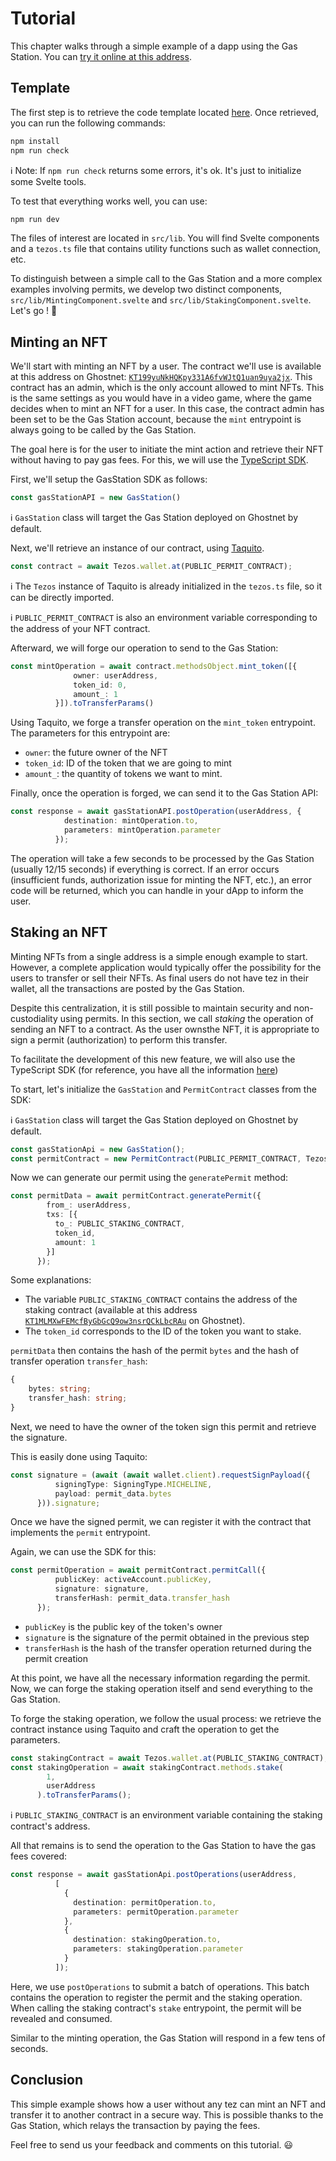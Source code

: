 # Tutorial

This chapter walks through a simple example of a dapp using the Gas Station. You can [try it online at this address](https://ghostnet.gas-station-nft-example.marigold.dev).

## Template

The first step is to retrieve the code template located [here](https://github.com/marigold-dev/gas-station-nft-example-template).
Once retrieved, you can run the following commands:
```bash
npm install
npm run check
```

ℹ️ Note: If `npm run check` returns some errors, it's ok. It's just to initialize some Svelte tools.


To test that everything works well, you can use:
```bash
npm run dev
```

The files of interest are located in `src/lib`. You will find Svelte components and a `tezos.ts` file that contains utility functions such as wallet connection, etc.

To distinguish between a simple call to the Gas Station and a more complex examples involving permits, we develop two distinct components, `src/lib/MintingComponent.svelte` and `src/lib/StakingComponent.svelte`.
Let's go ! 💪

## Minting an NFT

We'll start with minting an NFT by a user. The contract we'll use is available at this address on Ghostnet: [`KT199yuNkHQKpy331A6fvWJtQ1uan9uya2jx`](https://ghostnet.tzkt.io/KT199yuNkHQKpy331A6fvWJtQ1uan9uya2jx/operations).
This contract has an admin, which is the only account allowed to mint NFTs. This is the same
settings as you would have in a video game, where the game decides when to mint an NFT for a user.
In this case, the contract admin has been set to be the Gas Station account, because the `mint`
entrypoint is always going to be called by the Gas Station.

The goal here is for the user to initiate the mint action and retrieve their NFT without having to
pay gas fees. For this, we will use the [TypeScript SDK](./library.md).

First, we'll setup the GasStation SDK as follows:
```ts
const gasStationAPI = new GasStation()
```
ℹ️ `GasStation` class will target the Gas Station deployed on Ghostnet by default.

Next, we'll retrieve an instance of our contract, using [Taquito](https://tezostaquito.io/).

```ts
const contract = await Tezos.wallet.at(PUBLIC_PERMIT_CONTRACT);
```

ℹ️ The `Tezos` instance of Taquito is already initialized in the `tezos.ts` file, so it can be directly imported.

ℹ️ `PUBLIC_PERMIT_CONTRACT` is also an environment variable corresponding to the address of your NFT contract.

Afterward, we will forge our operation to send to the Gas Station:
```ts
const mintOperation = await contract.methodsObject.mint_token([{
              owner: userAddress,
              token_id: 0,
              amount_: 1
          }]).toTransferParams()
```

Using Taquito, we forge a transfer operation on the `mint_token` entrypoint.
The parameters for this entrypoint are:
- `owner`: the future owner of the NFT
- `token_id`: ID of the token that we are going to mint
- `amount_`: the quantity of tokens we want to mint.

Finally, once the operation is forged, we can send it to the Gas Station API:
```ts
const response = await gasStationAPI.postOperation(userAddress, {
            destination: mintOperation.to,
            parameters: mintOperation.parameter
          });
```

The operation will take a few seconds to be processed by the Gas Station (usually 12/15 seconds) if everything is correct.
If an error occurs (insufficient funds, authorization issue for minting the NFT, etc.), an error code will be returned, which you can handle in your dApp to inform the user.


## Staking an NFT

Minting NFTs from a single address is a simple enough example to start. However, a complete
application would typically offer the possibility for the users to transfer or sell their NFTs. As
final users do not have tez in their wallet, all the transactions are posted by the Gas Station.

Despite this centralization, it is still possible to maintain security and non-custodiality using
permits. In this section, we call _staking_ the operation of sending an NFT to a contract. As the
user ownsthe NFT, it is appropriate to sign a permit (authorization) to perform this transfer.

To facilitate the development of this new feature, we will also use the TypeScript SDK (for reference, you have all the information [here](./library.md))

To start, let's initialize the `GasStation` and `PermitContract`  classes from the SDK:

ℹ️ `GasStation` class will target the Gas Station deployed on Ghostnet by default.

```ts
const gasStationApi = new GasStation();
const permitContract = new PermitContract(PUBLIC_PERMIT_CONTRACT, Tezos);
```

Now we can generate our permit using the `generatePermit` method:
```ts
const permitData = await permitContract.generatePermit({
        from_: userAddress,
        txs: [{
          to_: PUBLIC_STAKING_CONTRACT,
          token_id,
          amount: 1
        }]
      });
```
Some explanations:
- The variable `PUBLIC_STAKING_CONTRACT` contains the address of the staking contract (available at this address [`KT1MLMXwFEMcfByGbGcQ9ow3nsrQCkLbcRAu`](https://ghostnet.tzkt.io/KT1MLMXwFEMcfByGbGcQ9ow3nsrQCkLbcRAu/operations) on Ghostnet).
- The `token_id` corresponds to the ID of the token you want to stake.

`permitData` then contains the hash of the permit `bytes` and the hash of transfer operation `transfer_hash`:
```ts
{
    bytes: string;
    transfer_hash: string;
}
```

Next, we need to have the owner of the token sign this permit and retrieve the signature.

This is easily done using Taquito:
```ts
const signature = (await (await wallet.client).requestSignPayload({
          signingType: SigningType.MICHELINE,
          payload: permit_data.bytes
      })).signature;
```

Once we have the signed permit, we can register it with the contract that implements the `permit` entrypoint.

Again, we can use the SDK for this:
```ts
const permitOperation = await permitContract.permitCall({
          publicKey: activeAccount.publicKey,
          signature: signature,
          transferHash: permit_data.transfer_hash
      });
```

- `publicKey` is the public key of the token's owner
- `signature` is the signature of the permit obtained in the previous step
- `transferHash` is the hash of the transfer operation returned during the permit creation


At this point, we have all the necessary information regarding the permit. Now, we can forge the staking operation itself and send everything to the Gas Station.

To forge the staking operation, we follow the usual process: we retrieve the contract instance using Taquito and craft the operation to get the parameters.

```ts
const stakingContract = await Tezos.wallet.at(PUBLIC_STAKING_CONTRACT);
const stakingOperation = await stakingContract.methods.stake(
        1,
        userAddress
      ).toTransferParams();
```
ℹ️ `PUBLIC_STAKING_CONTRACT` is an environment variable containing the staking contract's address.

All that remains is to send the operation to the Gas Station to have the gas fees covered:

```ts
const response = await gasStationApi.postOperations(userAddress,
          [
            {
              destination: permitOperation.to,
              parameters: permitOperation.parameter
            },
            {
              destination: stakingOperation.to,
              parameters: stakingOperation.parameter
            }
          ]);
```

Here, we use `postOperations` to submit a batch of operations. This batch contains the operation to
register the permit and the staking operation. When calling the staking contract's `stake`
entrypoint, the permit will be revealed and consumed.

Similar to the minting operation, the Gas Station will respond in a few tens of seconds.

## Conclusion

This simple example shows how a user without any tez can mint an NFT and transfer it to another
contract in a secure way. This is possible thanks to the Gas Station, which relays the transaction
by paying the fees.

Feel free to send us your feedback and comments on this tutorial. 😃
